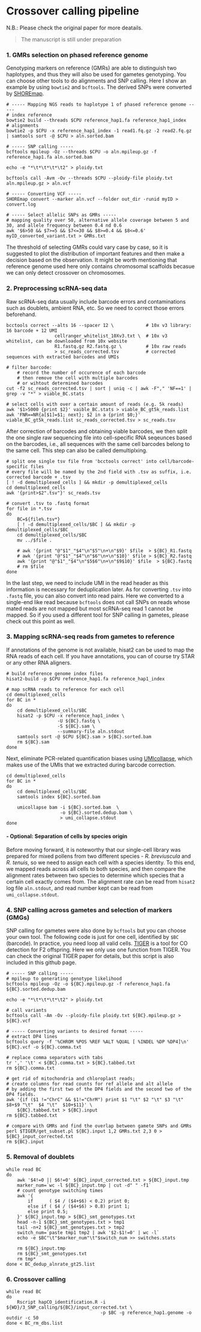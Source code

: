# Crossover calling pipeline

N.B.: Please check the original paper for more deatails.
> The manuscript is still under preparation

### 1. GMRs selection on phased reference genome
Genotyping markers on reference (GMRs) are able to distinguish two haplotypes, and thus they will also be used for gametes genotyping. You can choose other tools to do alignments and SNP calling. Here I show an example by using `bowtie2` and `bcftools`. The derived SNPs were converted by [SHOREmap](http://bioinfo.mpipz.mpg.de/shoremap/).
```
# ----- Mapping NGS reads to haplotype 1 of phased reference genome -----
# index reference
bowtie2 build --threads $CPU reference_hap1.fa reference_hap1_index
# alignments
bowtie2 -p $CPU -x reference_hap1_index -1 read1.fq.gz -2 read2.fq.gz | samtools sort -@ $CPU > aln.sorted.bam

# ----- SNP calling -----
bcftools mpileup -Oz --threads $CPU -o aln.mpileup.gz -f reference_hap1.fa aln.sorted.bam

echo -e "*\t*\t*\t*\t2" > ploidy.txt

bcftools call -Avm -Ov --threads $CPU --ploidy-file ploidy.txt aln.mpileup.gz > aln.vcf

# ----- Converting VCF -----
SHOREmap convert --marker aln.vcf --folder out_dir -runid myID > convert.log

# ----- Select allelic SNPs as GMRs -----
# mapping quality over 50, alternative allele coverage between 5 and 30, and allele frequency between 0.4 nd 0.6
awk '$6>50 && $7>=5 && $7<=30 && $8>=0.4 && $8<=0.6' myID_converted_variant.txt > GMRs.txt
```
The threshold of selecting GMRs could vary case by case, so it is suggested to plot the distribution of important features and then make a decision based on the observation. It might be worth mentioning that reference genome used here only contains chromosomal scaffolds becasue we can only detect crossover on chromosomes.

### 2. Preprocessing scRNA-seq data
Raw scRNA-seq data usually include barcode errors and contaminations such as doublets, ambient RNA, etc. So we need to correct those errors beforehand.
```
bcctools correct --alts 16 --spacer 12 \            # 10x v3 library: 16 barcode + 12 UMI
                  cellranger_whitelist_10Xv3.txt \  # 10x v3 whitelist, can be downloaded from 10x website
                  R1.fastq.gz R2.fastq.gz \         # 10x raw reads
                  > sc_reads_corrected.tsv          # corrected sequences with extracted barcodes and UMIs

# filter barcode:
    # record the number of occurence of each barcode
    # then remove the cell with multiple barcodes
    # or wihtout determined barcodes
cut -f2 sc_reads_corrected.tsv | sort | uniq -c | awk -F"," 'NF==1' | grep -v "*" > viable_BC.stats    

# select cells with over a certain amount of reads (e.g. 5k reads)
awk '$1>5000 {print $2}' vaible_BC.stats > viable_BC_gt5k_reads.list
awk 'FNR==NR{a[$1]=$1; next}; $2 in a {print $0;}' viable_BC_gt5k_reads.list sc_reads_corrected.tsv > sc_reads.tsv
```
After correction of barcodes and obtaining viable barcodes, we then split the one single raw sequencing file into cell-specific RNA seqeunces based on the barcodes, i.e., all sequences with the same cell barcodes belong to the same cell. This step can also be called demultiplxing.
```
# split one single tsv file from 'bcctools correct' into cell/barcode-specific files
# every file will be named by the 2nd field with .tsv as suffix, i.e. corrected barcode + .tsv
[ ! -d demultiplexed_cells ] && mkdir -p demultiplexed_cells
cd demultiplexed_cells
awk '{print>$2".tsv"}' sc_reads.tsv

# convert .tsv to .fastq format
for file in *.tsv
do
    BC=${file%.tsv*}
    [ ! -d demultiplexed_cells/$BC ] && mkdir -p demultiplexed_cells/$BC
    cd demultiplexed_cells/$BC
    mv ../$file .
    
    # awk '{print "@"$1"_"$4"\n"$5"\n+\n"$9}' $file  > ${BC}_R1.fastq
    # awk '{print "@"$1"_"$4"\n"$6"\n+\n"$10}' $file > ${BC}_R2.fastq
    awk '{print "@"$1"_"$4"\n"$5$6"\n+\n"$9$10}' $file  > ${BC}.fastq
    # rm $file
done
```
In the last step, we need to include UMI in the read header as this information is necessary for deduplication later. As for converting `.tsv` into `.fastq` file, you can also convert into read pairs. Here we converted to a single-end like read because `bcftools` does not call SNPs on reads whose mated reads are not mapped but most scRNA-seq read 1 cannot be mapped. So if you used a different tool for SNP calling in gametes, please check out this point as well.

### 3. Mapping scRNA-seq reads from gametes to reference
If annotations of the genome is not available, hisat2 can be used to map the RNA reads of each cell. If you have annotations, you can of course try STAR or any other RNA aligners.
```
# build reference genome index files
hisat2-build -p $CPU reference_hap1.fa reference_hap1_index

# map scRNA reads to reference for each cell
cd demultiplexed_cells
for BC in *
do
    cd demultiplexed_cells/$BC
    hisat2 -p $CPU -x reference_hap1_index \
                   -U ${BC}.fastq \
                   -S ${BC}.sam \
                   --summary-file aln.stdout
    samtools sort -@ $CPU ${BC}.sam > ${BC}.sorted.bam
    rm ${BC}.sam
done
```
Next, eliminate PCR-related quantification biases using [UMIcollapse](https://github.com/Daniel-Liu-c0deb0t/UMICollapse), which makes use of the UMIs that we extracted during barcode correction.
```
cd demultiplexed_cells
for BC in *
do
    cd demultiplexed_cells/$BC
    samtools index ${BC}.sorted.bam
    
    umicollapse bam -i ${BC}.sorted.bam  \
                    -o ${BC}.sorted.dedup.bam \
                    > umi_collapse.stdout
done
```
#### - Optional: Separation of cells by species origin 
Before moving forward, it is noteworthy that our single-cell library was prepared for mixed pollens from two different species - *R. breviuscula* and *R. tenuis*, so we need to assign each cell with a species identity. To this end, we mapped reads across all cells to both species, and then compare the alignment rates between two species to determine which species that a certain cell exactly comes from. The alignment rate can be read from `hisat2` log file `aln.stdout`, and read number kept can be read from `umi_collapse.stdout`.

### 4. SNP calling across gametes and selection of markers (GMGs)
SNP calling for gametes were also done by `bcftools` but you can choose your own tool. The following code is just for one cell, identified by `$BC` (barcode). In practice, you need loop all valid cells. [TIGER](https://github.com/Imoteph/TIGER_Whole-Genome_Genotyping-by-Sequencing) is a tool for CO detection for F2 offspring. Here we only use one function from TIGER. You can check the original TIGER paper for details, but this script is also included in this github page.
```
# ----- SNP calling -----
# mpileup to generating genotype likelihood
bcftools mpileup -Oz -o ${BC}.mpileup.gz -f reference_hap1.fa ${BC}.sorted.dedup.bam

echo -e "*\t*\t*\t*\t2" > ploidy.txt

# call variants
bcftools call -Am -Ov --ploidy-file ploidy.txt ${BC}.mpileup.gz > ${BC}.vcf

# ----- Converting variants to desired format -----
# extract DP4 lines
bcftools query -f '%CHROM %POS %REF %ALT %QUAL [ %INDEL %DP %DP4]\n' ${BC}.vcf -o ${BC}.comma.txt

# replace comma separators with tabs
tr ',' '\t' < ${BC}.comma.txt > ${BC}.tabbed.txt
rm ${BC}.comma.txt

# get rid of mitochondria and chloroplast reads;
# create columns for read counts for ref allele and alt allele 
# by adding the first two of the DP4 fields and the second two of the DP4 fields.
awk '{if ($1 !="ChrC" && $1!="ChrM") print $1 "\t" $2 "\t" $3 "\t" $8+$9 "\t"  $4 "\t"  $10+$11}' \
    ${BC}.tabbed.txt > ${BC}.input
rm ${BC}.tabbed.txt

# compare with GMRs and find the overlap between gamete SNPs and GMRs
perl $TIGER/get_subset.pl ${BC}.input 1,2 GMRs.txt 2,3 0 > ${BC}_input_corrected.txt
rm ${BC}.input
```

### 5. Removal of doublets
```
while read BC
do
    awk '$4!=0 || $6!=0' ${BC}_input_corrected.txt > ${BC}_input.tmp
    marker_num=`wc -l ${BC}_input.tmp | cut -d" " -f1`
    # count genotype switching times
    awk '{
        if      ( $4 / ($4+$6) < 0.2) print 0;
        else if ( $4 / ($4+$6) > 0.8) print 1;
        else print 0.5;
    }' ${BC}_input.tmp > ${BC}_smt_genotypes.txt
    head -n-1 ${BC}_smt_genotypes.txt > tmp1
    tail -n+2 ${BC}_smt_genotypes.txt > tmp2
    switch_num=`paste tmp1 tmp2 | awk '$2-$1!=0' | wc -l`
    echo -e $BC"\t"$marker_num"\t"$switch_num >> switches.stats 

    rm ${BC}_input.tmp
    rm ${BC}_smt_genotypes.txt
    rm tmp*
done < BC_dedup_alnrate_gt25.list
```
### 6. Crossover calling
```
while read BC
do
    Rscript hapCO_identification.R -i ${WD}/3_SNP_calling/${BC}/input_corrected.txt \
                                   -p $BC -g reference_hap1.genome -o outdir -c 50
done < BC_rm_dbs.list
```
